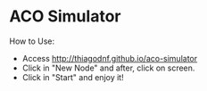 ACO Simulator
==========

How to Use:

- Access http://thiagodnf.github.io/aco-simulator
- Click in "New Node" and after, click on screen.
- Click in "Start" and enjoy it!
